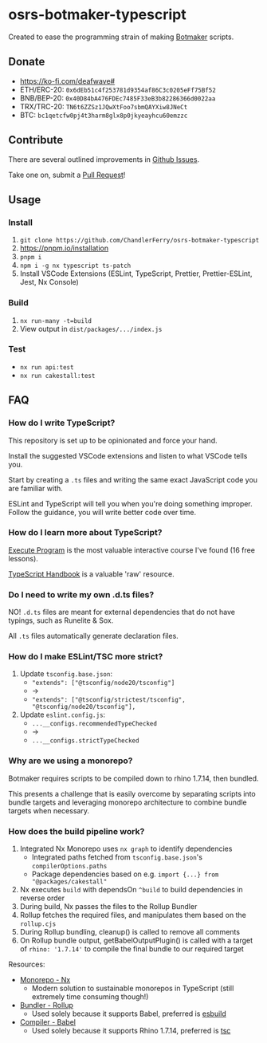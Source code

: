 # osrs-botmaker-typescript

Created to ease the programming strain of making [Botmaker](https://theplug.runelite.plus) scripts.

## Donate
- https://ko-fi.com/deafwave#
- ETH/ERC-20: `0x6dEb51c4f253781d9354af86C3c0205eFf75Bf52`
- BNB/BEP-20: `0x40D84bA476FDEc7485F33eB3b82286366d0022aa`
- TRX/TRC-20: `TN6t6ZZSz1JQwXtFoo7sbmQAYXiw8JNeCt`
- BTC: `bc1qetcfw0pj4t3harm8glx8p0jkyeayhcu60emzzc`

## Contribute
There are several outlined improvements in [Github Issues](https://github.com/ChandlerFerry/osrs-botmaker-typescript/issues).

Take one on, submit a [Pull Request](https://docs.github.com/en/pull-requests/collaborating-with-pull-requests/proposing-changes-to-your-work-with-pull-requests/creating-a-pull-request)!

## Usage
### Install
1. `git clone https://github.com/ChandlerFerry/osrs-botmaker-typescript`
2. https://pnpm.io/installation
3. `pnpm i`
4. `npm i -g nx typescript ts-patch`
5. Install VSCode Extensions (ESLint, TypeScript, Prettier, Prettier-ESLint, Jest, Nx Console)

### Build
1. `nx run-many -t=build`
2. View output in `dist/packages/.../index.js`

### Test
- `nx run api:test`
- `nx run cakestall:test`

## FAQ

### How do I write TypeScript?
This repository is set up to be opinionated and force your hand.

Install the suggested VSCode extensions and listen to what VSCode tells you.

Start by creating a `.ts` files and writing the same exact JavaScript code you are familiar with.

ESLint and TypeScript will tell you when you're doing something improper. Follow the guidance, you will write better code over time.


### How do I learn more about TypeScript?
[Execute Program](https://www.executeprogram.com/courses/typescript) is the most valuable interactive course I've found (16 free lessons).

[TypeScript Handbook](https://www.typescriptlang.org/docs/handbook/) is a valuable 'raw' resource.

### Do I need to write my own .d.ts files?
NO! `.d.ts` files are meant for external dependencies that do not have typings, such as Runelite & Sox.

All `.ts` files automatically generate declaration files.

### How do I make ESLint/TSC more strict?
1. Update `tsconfig.base.json`:
    - ```"extends": ["@tsconfig/node20/tsconfig"]```
    - ->
    - ```"extends": ["@tsconfig/strictest/tsconfig", "@tsconfig/node20/tsconfig"],```
2. Update `eslint.config.js`:
    - ```...__configs.recommendedTypeChecked```
    - ->
    - ```...__configs.strictTypeChecked```

### Why are we using a monorepo?
Botmaker requires scripts to be compiled down to rhino 1.7.14, then bundled.

This presents a challenge that is easily overcome by separating scripts into bundle targets and leveraging monorepo architecture to combine bundle targets when necessary.

### How does the build pipeline work?
1. Integrated Nx Monorepo uses `nx graph` to identify dependencies
    - Integrated paths fetched from `tsconfig.base.json`'s `compilerOptions.paths`
    - Package dependencies based on e.g. `import {...} from "@packages/cakestall"`
2. Nx executes `build` with dependsOn `^build` to build dependencies in reverse order
3. During build, Nx passes the files to the Rollup Bundler
4. Rollup fetches the required files, and manipulates them based on the `rollup.cjs`
5. During Rollup bundling, cleanup() is called to remove all comments
6. On Rollup bundle output, getBabelOutputPlugin() is called with a target of `rhino: '1.7.14'` to compile the final bundle to our required target

Resources:
- [Monorepo - Nx](https://nx.dev/)
    - Modern solution to sustainable monorepos in TypeScript (still extremely time consuming though!)
- [Bundler - Rollup](https://rollupjs.org/)
    - Used solely because it supports Babel, preferred is [esbuild](https://esbuild.github.io/)
- [Compiler - Babel](https://babeljs.io/)
    - Used solely because it supports Rhino 1.7.14, preferred is [tsc](https://www.typescriptlang.org/docs/handbook/compiler-options.html)
